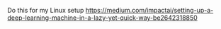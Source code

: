 Do this for my Linux setup https://medium.com/impactai/setting-up-a-deep-learning-machine-in-a-lazy-yet-quick-way-be2642318850
